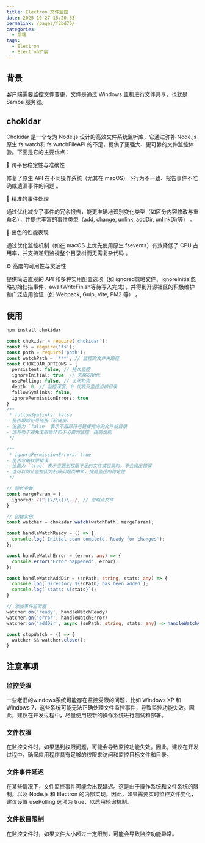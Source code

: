 ```yaml
---
title: Electron 文件监控
date: 2025-10-27 15:20:53
permalink: /pages/f2bd76/
categories:
  - 后端
tags:
  - Electron
  - Electron扩展
---
```

## 背景
客户端需要监控文件变更，文件是通过 Windows 主机进行文件共享，也就是 Samba 服务器。

## chokidar
Chokidar 是一个专为 Node.js 设计的高效文件系统监听库，它通过弥补 Node.js 原生 fs.watch和 fs.watchFileAPI 的不足，提供了更强大、更可靠的文件监控体验。下面是它的主要优点：

​🚀 跨平台稳定性与准确性​

修复了原生 API 在不同操作系统（尤其在 macOS）下行为不一致、报告事件不准确或遗漏事件的问题
。

​🎯 精准的事件处理​

通过优化减少了事件的冗余报告，能更准确地识别变化类型（如区分内容修改与重命名），并提供丰富的事件类型（add, change, unlink, addDir, unlinkDir等）
。

​💾 出色的性能表现​

通过优化监控机制（如在 macOS 上优先使用原生 fsevents）有效降低了 CPU 占用率，并支持递归监视整个目录树而无需复杂代码
。

​⚙️ 高度的可用性与灵活性​

提供简洁直观的 API 和多种实用配置选项（如 ignored忽略文件、ignoreInitial忽略初始扫描事件、awaitWriteFinish等待写入完成），并得到开源社区的积极维护和广泛应用验证（如 Webpack, Gulp, Vite, PM2 等）
。

## 使用
```bash
npm install chokidar
```

```ts
const chokidar = require('chokidar');
const fs = require('fs');
const path = require('path');
const watchPath = '***'; // 监控的文件夹路径
const CHOKIDAR_OPTIONS = {
  persistent: false, // 持久监控
  ignoreInitial: true, // 忽略初始化
  usePolling: false, // 关闭轮询
  depth: 0, // 监控深度, 0 代表只监控当前目录
  followSymlinks: false,
  ignorePermissionErrors: true
}
/**
 * followSymlinks: false
- 是否跟踪符号链接（软链接）
- 设置为 `false` 表示不跟踪符号链接指向的文件或目录
- 这有助于避免无限循环和不必要的监控，提高性能
 */

/**
 * ignorePermissionErrors: true
- 是否忽略权限错误
- 设置为 `true` 表示当遇到权限不足的文件或目录时，不会抛出错误
- 这可以防止监控因为权限问题而中断，提高监控的稳定性
 */

// 额外参数
const mergeParam = {
  ignored: /(^|[\/\\])\../, // 忽略点文件
}

// 创建实例
const watcher = chokidar.watch(watchPath, mergeParam);

const handleWatchReady = () => {
  console.log('Initial scan complete. Ready for changes');
};

const handleWatchError = (error: any) => {
  console.error('Error happened', error);
};

const handleWatchAddDir = (snPath: string, stats: any) => {
  console.log(`Directory ${snPath} has been added`);
  console.log(`stats: ${stats}`);
}

// 添加事件监听器
watcher.on('ready', handleWatchReady)
watcher.on('error', handleWatchError)
watcher.on('addDir', async (snPath: string, stats: any) => handleWatchAddDir(snPath, stats))

const stopWatch = () => {
  watcher && watcher.close();
}
```

## 注意事项
### 监控受限
一些老旧的windows系统可能存在监控受限的问题，比如 Windows XP 和 Windows 7，这些系统可能无法正确处理文件监控事件，导致监控功能失效。因此，建议在开发过程中，尽量使用较新的操作系统进行测试和部署。

### 文件权限
在监控文件时，如果遇到权限问题，可能会导致监控功能失效。因此，建议在开发过程中，确保应用程序具有足够的权限来访问和监控目标文件和目录。

### 文件事件延迟
在某些情况下，文件监控事件可能会出现延迟。这是由于操作系统和文件系统的限制，以及 Node.js 和 Electron 的内部实现。因此，如果需要实时监控文件变化，建议设置 usePolling 选项为 true，以启用轮询机制。

### 文件数目限制
在监控文件时，如果文件大小超过一定限制，可能会导致监控功能异常。